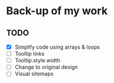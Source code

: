 # Back-up of my work

## TODO
- [x] Simplify code using arrays & loops
- [ ] Tooltip links
- [ ] Tooltip.style.width
- [ ] Change to original design
- [ ] Visual sitemaps